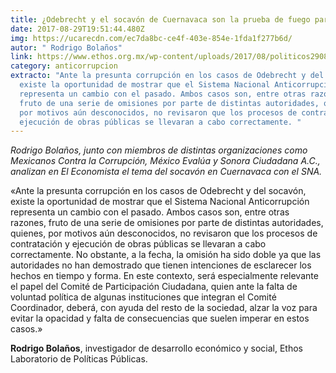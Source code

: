 ```yaml
---
title: ¿Odebrecht y el socavón de Cuernavaca son la prueba de fuego para el SNA?
date: 2017-08-29T19:51:44.480Z
img: https://ucarecdn.com/ec7da8bc-ce4f-403e-854e-1fda1f277b6d/
autor: " Rodrigo Bolaños"
link: https://www.ethos.org.mx/wp-content/uploads/2017/08/politicos290817.compressed.pdf
category: anticorrupcion
extracto: "Ante la presunta corrupción en los casos de Odebrecht y del socavón,
  existe la oportunidad de mostrar que el Sistema Nacional Anticorrupción
  representa un cambio con el pasado. Ambos casos son, entre otras razones,
  fruto de una serie de omisiones por parte de distintas autoridades, quienes,
  por motivos aún desconocidos, no revisaron que los procesos de contratación y
  ejecución de obras públicas se llevaran a cabo correctamente. "
---
```

*Rodrigo Bolaños, junto con miembros de distintas organizaciones como Mexicanos Contra la Corrupción, México Evalúa y Sonora Ciudadana A.C., analizan en El Economista el tema del socavón en Cuernavaca con el SNA.*

«Ante la presunta corrupción en los casos de Odebrecht y del socavón, existe la oportunidad de mostrar que el Sistema Nacional Anticorrupción representa un cambio con el pasado. Ambos casos son, entre otras razones, fruto de una serie de omisiones por parte de distintas autoridades, quienes, por motivos aún desconocidos, no revisaron que los procesos de contratación y ejecución de obras públicas se llevaran a cabo correctamente. No obstante, a la fecha, la omisión ha sido doble ya que las autoridades no han demostrado que tienen intenciones de esclarecer los hechos en tiempo y forma. En este contexto, será especialmente relevante el papel del Comité de Participación Ciudadana, quien ante la falta de voluntad política de algunas instituciones que integran el Comité Coordinador, deberá, con ayuda del resto de la sociedad, alzar la voz para evitar la opacidad y falta de consecuencias que suelen imperar en estos casos.»

**Rodrigo Bolaños**, investigador de desarrollo económico y social, Ethos Laboratorio de Políticas Públicas.